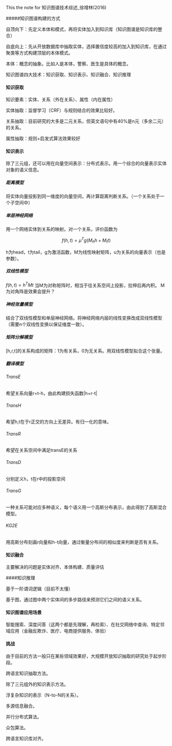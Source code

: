 This the note for 知识图谱技术综述_徐增林(2016)



#####知识图谱构建的方式   

自顶向下：先定义本体和模式，再将实体加入到知识库（知识图谱是知识库的整合）   

自底向上：先从开放数据库中抽取实体，选择置信度较高的加入到知识库，在通过聚类等方式构建顶层的本体模式。   

本体：概念的抽象。比如人是本体，警察、医生是具体的概念。 

知识图谱四大技术：知识获取、知识表示、知识融合、知识推理

#### 知识获取

知识要素：实体、关系（外在关系）、属性（内在属性）  

实体抽取：监督学习（CRF）与规则结合的效果比较好。

关系抽取：目前研究的大多是二元关系，但英文语句中有40%是n元（多余二元）的关系。  

属性抽取：规则+启发式算法效果较好

#### 知识表示

除了三元组，还可以用在向量空间表示：分布式表示。用一个综合的向量表示实体对象的语义信息。  

##### 距离模型

将实体向量投影到同一维度的向量空间，再计算距离判断关系。（一个关系处于一个子空间中）  

##### 单层神经网络

用一个网络实体到关系的映射。对一个关系，评价函数为

$$f(h,t)=\mu^{T}g(M_{h}h+M_{t}t)$$

h为head，t为tail，g为激活函数，M为线性映射矩阵，u为关系的向量表示（也是参数）。   

##### 双线性模型

$f(h,t)=h^{T}Mt$ 当M为对称矩阵时，相当于往关系空间上投影，拉伸后再内积。 M为对角阵是效果会提升？   

##### 神经张量模型

结合了双线性模型和单层神经网络。将神经网络内层的线性变换改成双线性模型（需要n个双线性变换以保证维度一致）。   

##### 矩阵分解模型

[h,r,t]的关系构成的矩阵：1为有关系，0为无关系。用双线性模型拟合这个张量。   

##### 翻译模型

###### TransE

希望关系向量r=t-h，由此构建损失函数|h+r-t|

###### TransH

希望h,t在于r正交的方向上无差异。有归一化的意味。

###### TransR

希望在关系空间中满足transE的关系

###### TransD

分别定义h，t在r中的投影空间

###### TransG

一种关系可能对应多种语义，每个语义用一个高斯分布表示，由此得到了高斯混合模型。

###### KG2E

用高斯分布刻画r向量和h-t向量，通过衡量分布间的相似度来判断是否有关系。  

#### 知识融合

主要解决的问题是实体对齐、本体构建、质量评估

####知识推理

基于一阶谓词逻辑（目前不太懂）   

基于图，通过图中两个实体间的多步路径来预测它们之间的语义关系。   

#### 知识图谱应用场景

智能搜索、深度问答（这两个都是先理解，再检索）、在社交网络中查询、特定邻域应用（金融反欺诈、医疗、电商提供服务、体验）

#### 挑战

由于目前的方法一般只在某些领域效果好，大规模开放知识抽取的研究处于起步阶段。  

跨语言知识抽取方法。   

除了三元组外的知识表示方法。   

浮复杂知识的表示（N-to-N的关系）。  

多源信息融合。   

并行分布式算法。  

众包算法。  

跨语言知识库对齐。   











